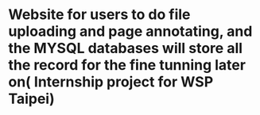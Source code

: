 # Website for users to do file uploading and page annotating, and the MYSQL databases will store all the record for the fine tunning later on( Internship project for WSP Taipei)

